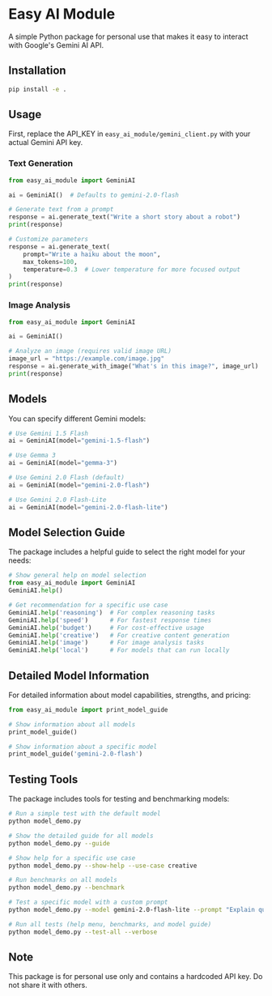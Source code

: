 # Easy AI Module

A simple Python package for personal use that makes it easy to interact with Google's Gemini AI API.

## Installation

```bash
pip install -e .
```

## Usage

First, replace the API_KEY in `easy_ai_module/gemini_client.py` with your actual Gemini API key.

### Text Generation

```python
from easy_ai_module import GeminiAI

ai = GeminiAI()  # Defaults to gemini-2.0-flash

# Generate text from a prompt
response = ai.generate_text("Write a short story about a robot")
print(response)

# Customize parameters
response = ai.generate_text(
    prompt="Write a haiku about the moon",
    max_tokens=100,
    temperature=0.3  # Lower temperature for more focused output
)
print(response)
```

### Image Analysis

```python
from easy_ai_module import GeminiAI

ai = GeminiAI()

# Analyze an image (requires valid image URL)
image_url = "https://example.com/image.jpg"
response = ai.generate_with_image("What's in this image?", image_url)
print(response)
```

## Models

You can specify different Gemini models:

```python
# Use Gemini 1.5 Flash
ai = GeminiAI(model="gemini-1.5-flash")

# Use Gemma 3
ai = GeminiAI(model="gemma-3")

# Use Gemini 2.0 Flash (default)
ai = GeminiAI(model="gemini-2.0-flash")

# Use Gemini 2.0 Flash-Lite
ai = GeminiAI(model="gemini-2.0-flash-lite")
```

## Model Selection Guide

The package includes a helpful guide to select the right model for your needs:

```python
# Show general help on model selection
from easy_ai_module import GeminiAI
GeminiAI.help()

# Get recommendation for a specific use case
GeminiAI.help('reasoning')  # For complex reasoning tasks
GeminiAI.help('speed')      # For fastest response times
GeminiAI.help('budget')     # For cost-effective usage
GeminiAI.help('creative')   # For creative content generation
GeminiAI.help('image')      # For image analysis tasks
GeminiAI.help('local')      # For models that can run locally
```

## Detailed Model Information

For detailed information about model capabilities, strengths, and pricing:

```python
from easy_ai_module import print_model_guide

# Show information about all models
print_model_guide()

# Show information about a specific model
print_model_guide('gemini-2.0-flash')
```

## Testing Tools

The package includes tools for testing and benchmarking models:

```bash
# Run a simple test with the default model
python model_demo.py

# Show the detailed guide for all models
python model_demo.py --guide

# Show help for a specific use case
python model_demo.py --show-help --use-case creative

# Run benchmarks on all models
python model_demo.py --benchmark

# Test a specific model with a custom prompt
python model_demo.py --model gemini-2.0-flash-lite --prompt "Explain quantum computing"

# Run all tests (help menu, benchmarks, and model guide)
python model_demo.py --test-all --verbose
```

## Note

This package is for personal use only and contains a hardcoded API key. Do not share it with others. 